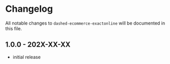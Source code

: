 # Changelog

All notable changes to `dashed-ecommerce-exactonline` will be documented in this file.

## 1.0.0 - 202X-XX-XX

- initial release
